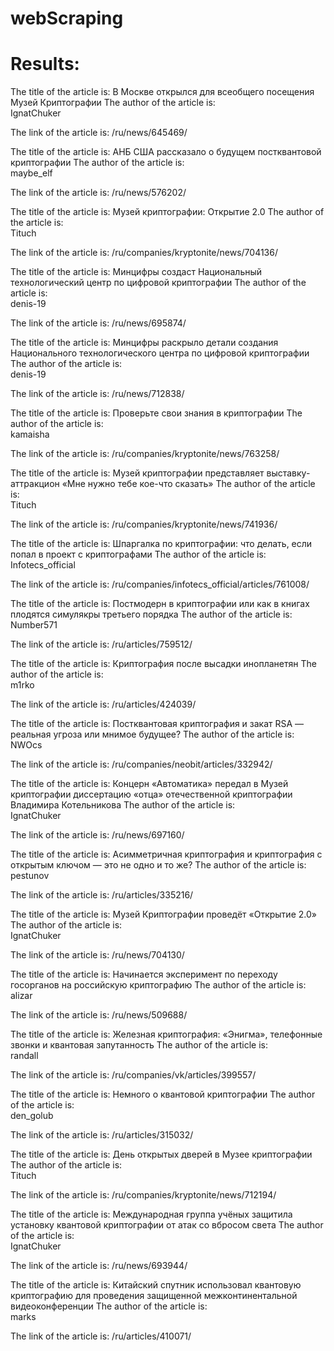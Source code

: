 # webScraping
# Results:

The title of the article is:  В Москве открылся для всеобщего посещения Музей Криптографии
The author of the article is:  
      IgnatChuker
      
The link of the article is:  /ru/news/645469/

The title of the article is:  АНБ США рассказало о будущем постквантовой криптографии
The author of the article is:  
      maybe_elf
      
The link of the article is:  /ru/news/576202/

The title of the article is:  Музей криптографии: Открытие 2.0
The author of the article is:  
      Tituch
      
The link of the article is:  /ru/companies/kryptonite/news/704136/

The title of the article is:  Минцифры создаст Национальный технологический центр по цифровой криптографии
The author of the article is:  
      denis-19
      
The link of the article is:  /ru/news/695874/

The title of the article is:  Минцифры раскрыло детали создания Национального технологического центра по цифровой криптографии
The author of the article is:  
      denis-19
      
The link of the article is:  /ru/news/712838/

The title of the article is:  Проверьте свои знания в криптографии
The author of the article is:  
      kamaisha
      
The link of the article is:  /ru/companies/kryptonite/news/763258/

The title of the article is:  Музей криптографии представляет выставку-аттракцион «Мне нужно тебе кое-что сказать»
The author of the article is:  
      Tituch
      
The link of the article is:  /ru/companies/kryptonite/news/741936/

The title of the article is:  Шпаргалка по криптографии: что делать, если попал в проект с криптографами
The author of the article is:  
      Infotecs_official
      
The link of the article is:  /ru/companies/infotecs_official/articles/761008/

The title of the article is:  Постмодерн в криптографии или как в книгах плодятся симулякры третьего порядка
The author of the article is:  
      Number571
      
The link of the article is:  /ru/articles/759512/

The title of the article is:  Криптография после высадки инопланетян
The author of the article is:  
      m1rko
      
The link of the article is:  /ru/articles/424039/

The title of the article is:  Постквантовая криптография и закат RSA — реальная угроза или мнимое будущее?
The author of the article is:  
      NWOcs
      
The link of the article is:  /ru/companies/neobit/articles/332942/

The title of the article is:  Концерн «Автоматика» передал в Музей криптографии диссертацию «отца» отечественной криптографии Владимира Котельникова
The author of the article is:  
      IgnatChuker
      
The link of the article is:  /ru/news/697160/

The title of the article is:  Асимметричная криптография и криптография с открытым ключом — это не одно и то же?
The author of the article is:  
      pestunov
      
The link of the article is:  /ru/articles/335216/

The title of the article is:  Музей Криптографии проведёт «Открытие 2.0»
The author of the article is:  
      IgnatChuker
      
The link of the article is:  /ru/news/704130/

The title of the article is:  Начинается эксперимент по переходу госорганов на российскую криптографию
The author of the article is:  
      alizar
      
The link of the article is:  /ru/news/509688/

The title of the article is:  Железная криптография: «Энигма», телефонные звонки и квантовая запутанность
The author of the article is:  
      randall
      
The link of the article is:  /ru/companies/vk/articles/399557/

The title of the article is:  Немного о квантовой криптографии
The author of the article is:  
      den_golub
      
The link of the article is:  /ru/articles/315032/

The title of the article is:  День открытых дверей в Музее криптографии
The author of the article is:  
      Tituch
      
The link of the article is:  /ru/companies/kryptonite/news/712194/

The title of the article is:  Международная группа учёных защитила установку квантовой криптографии от атак со вбросом света
The author of the article is:  
      IgnatChuker
      
The link of the article is:  /ru/news/693944/

The title of the article is:  Китайский спутник использовал квантовую криптографию для проведения защищенной межконтинентальной видеоконференции
The author of the article is:  
      marks
      
The link of the article is:  /ru/articles/410071/
